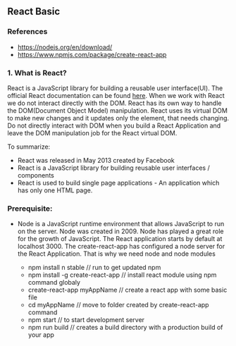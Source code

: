 ## React Basic

### References
- https://nodejs.org/en/download/
- https://www.npmjs.com/package/create-react-app

### 1. What is React?

React is a JavaScript library for building a reusable user interface(UI). The official React documentation can be found [here](https://reactjs.org/docs/getting-started.html). When we work with React we do not interact directly with the DOM. React has its own way to handle the DOM(Document Object Model) manipulation. React uses its virtual DOM to make new changes and it updates only the element, that needs changing. Do not directly interact with DOM when you build a React Application and leave the DOM manipulation job for the React virtual DOM. 

To summarize:

- React was released in May 2013 created by Facebook
- React is a JavaScript library for building reusable user interfaces / components
- React is used to build single page applications - An application which has only one HTML page.

### Prerequisite:
- Node is a JavaScript runtime environment that allows JavaScript to run on the server. Node was created in 2009. Node has played a great role for the growth of JavaScript. The React application starts by default at localhost 3000. The create-react-app has configured a node server for the React Application. That is why we need node and node modules

  - npm install n stable // run to get updated npm
  - npm install -g create-react-app // install react module using npm command globaly
  - create-react-app myAppName // create a react app with some basic file
  - cd myAppName // move to folder created by create-react-app command
  - npm start  // to start development server
  - npm run build // creates a build directory with a production build of your app


